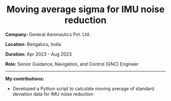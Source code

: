 <h1 align="center">Moving average sigma for IMU noise reduction</h1>

**Company:** General Aeronautics Pvt. Ltd.

**Location:** Bengaluru, India

**Duration:** Apr 2023 - Aug 2023

**Role:** Senior Guidance, Navigation, and Control (GNC) Engineer

---

**My contributions:**
* Developed a Python script to calculate moving average of standard deviation data for IMU noise reduction
